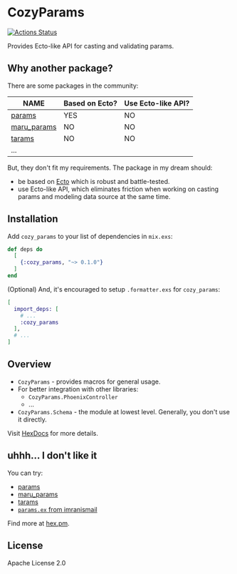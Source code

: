 # CozyParams

[![Actions Status](https://github.com/c4710n/cozy_params/workflows/build/badge.svg)](https://github.com/c4710n/cozy_params/actions)

Provides Ecto-like API for casting and validating params.

## Why another package?

There are some packages in the community:

| NAME                                                      | Based on Ecto? | Use Ecto-like API? |
| --------------------------------------------------------- | -------------- | ------------------ |
| [params](https://github.com/vic/params)                   | YES            | NO                 |
| [maru_params](https://github.com/elixir-maru/maru_params) | NO             | NO                 |
| [tarams](https://github.com/bluzky/tarams)                | NO             | NO                 |
| ...                                                       |                |                    |

But, they don't fit my requirements. The package in my dream should:

- be based on [Ecto](https://github.com/elixir-ecto/ecto) which is robust and battle-tested.
- use Ecto-like API, which eliminates friction when working on casting params and modeling data source at the same time.

## Installation

Add `cozy_params` to your list of dependencies in `mix.exs`:

```elixir
def deps do
  [
    {:cozy_params, "~> 0.1.0"}
  ]
end
```

(Optional) And, it's encouraged to setup `.formatter.exs` for `cozy_params`:

```elixir
[
  import_deps: [
    # ...
    :cozy_params
  ],
  # ...
]
```

## Overview

- `CozyParams` - provides macros for general usage.
- For better integration with other libraries:
  - `CozyParams.PhoenixController`
  - ...
- `CozyParams.Schema` - the module at lowest level. Generally, you don't use it directly.

Visit [HexDocs](https://hexdocs.pm/cozy_params) for more details.

## uhhh... I don't like it

You can try:

- [params](https://github.com/vic/params)
- [maru_params](https://github.com/elixir-maru/maru_params)
- [tarams](https://github.com/bluzky/tarams)
- [`params.ex` from imranismail](https://gist.github.com/imranismail/eb60c709b230c1cbf344553888b9387d)

Find more at [hex.pm](https://hex.pm/packages?search=params&sort=recent_downloads).

## License

Apache License 2.0
